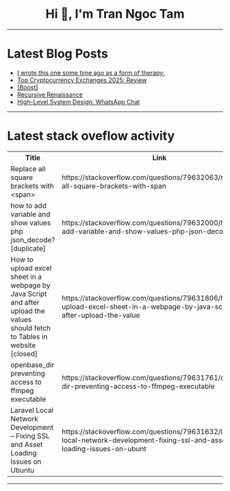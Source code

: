 <h1 align="center">Hi 👋, I'm Tran Ngoc Tam</h1>

---

# Latest Blog Posts 
<!-- BLOG-POST-LIST:START -->
- [I wrote this one some time ago as a form of therapy:](https://dev.to/canro91/i-wrote-this-one-some-time-ago-as-a-form-of-therapy-19om)
- [Top Cryptocurrency Exchanges 2025: Review](https://dev.to/merehead2015/top-cryptocurrency-exchanges-2025-review-56h4)
- [[Boost]](https://dev.to/anthonymax/-4jak)
- [Recursive Renaissance](https://dev.to/rawveg/recursive-renaissance-3em7)
- [High-Level System Design: WhatsApp Chat](https://dev.to/yashp24/high-level-system-design-whatsapp-chat-5egl)
<!-- BLOG-POST-LIST:END -->

---

# Latest stack oveflow activity
<table>
  <tr><th>Title</th><th>Link</th></tr>
  <!-- STACKOVERFLOW:START --><tr><td>Replace all square brackets with &lt;span&gt;</td><td>https://stackoverflow.com/questions/79632063/replace-all-square-brackets-with-span</td></tr><tr><td>how to add variable and show values php json_decode? [duplicate]</td><td>https://stackoverflow.com/questions/79632000/how-to-add-variable-and-show-values-php-json-decode</td></tr><tr><td>How to upload excel sheet in a webpage by Java Script and after upload the values should fetch to Tables in website [closed]</td><td>https://stackoverflow.com/questions/79631806/how-to-upload-excel-sheet-in-a-webpage-by-java-script-and-after-upload-the-value</td></tr><tr><td>openbase_dir preventing access to ffmpeg executable</td><td>https://stackoverflow.com/questions/79631761/openbase-dir-preventing-access-to-ffmpeg-executable</td></tr><tr><td>Laravel Local Network Development – Fixing SSL and Asset Loading Issues on Ubuntu</td><td>https://stackoverflow.com/questions/79631632/laravel-local-network-development-fixing-ssl-and-asset-loading-issues-on-ubunt</td></tr><!-- STACKOVERFLOW:END -->
</table>

---


